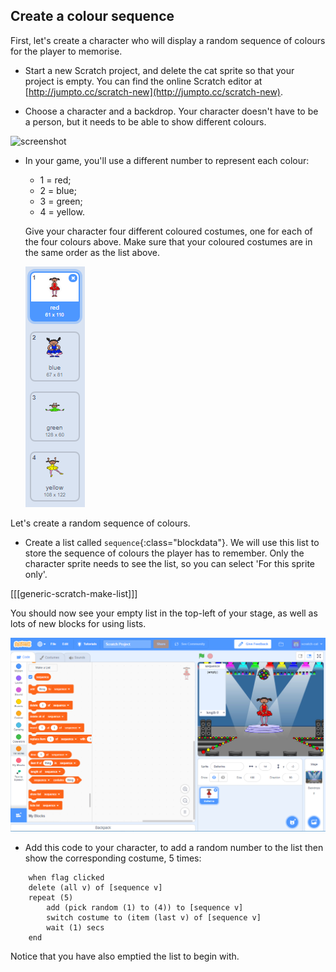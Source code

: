 ## Create a colour sequence

First, let's create a character who will display a random sequence of colours for the player to memorise.

+ Start a new Scratch project, and delete the cat sprite so that your project is empty. You can find the online Scratch editor at [http://jumpto.cc/scratch-new](http://jumpto.cc/scratch-new).

+ Choose a character and a backdrop. Your character doesn't have to be a person, but it needs to be able to show different colours.

![screenshot](images/colour-sprite.png)

+ In your game, you'll use a different number to represent each colour:

	+ 1 = red;
	+ 2 = blue;
	+ 3 = green;
	+ 4 = yellow.

	Give your character four different coloured costumes, one for each of the four colours above. Make sure that your coloured costumes are in the same order as the list above.

	![screenshot](images/colour-costume.png)

Let's create a random sequence of colours.

+ Create a list called `sequence`{:class="blockdata"}. We will use this list to store the sequence of colours the player has to remember. Only the character sprite needs to see the list, so you can select 'For this sprite only'.

[[[generic-scratch-make-list]]]

You should now see your empty list in the top-left of your stage, as well as lots of new blocks for using lists.

![screenshot](images/colour-list-blocks.png)

+ Add this code to your character, to add a random number to the list then show the corresponding costume, 5 times:

```blocks
	when flag clicked
	delete (all v) of [sequence v]
	repeat (5)
		add (pick random (1) to (4)) to [sequence v]
		switch costume to (item (last v) of [sequence v]
		wait (1) secs
	end
```

Notice that you have also emptied the list to begin with.
